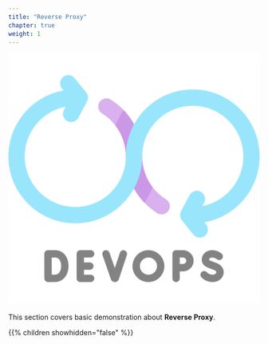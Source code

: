 ```yaml
---
title: "Reverse Proxy"
chapter: true
weight: 1
---
```


![DevOps](/images/devops.png?width=20pc)


This section covers basic demonstration about **Reverse Proxy**.

{{% children showhidden="false" %}}
